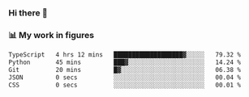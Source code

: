 ### Hi there 👋

### 📊 My work in figures

<!--START_SECTION:waka-->

```txt
TypeScript   4 hrs 12 mins   ███████████████████▓░░░░░   79.32 %
Python       45 mins         ███▓░░░░░░░░░░░░░░░░░░░░░   14.24 %
Git          20 mins         █▓░░░░░░░░░░░░░░░░░░░░░░░   06.38 %
JSON         0 secs          ░░░░░░░░░░░░░░░░░░░░░░░░░   00.04 %
CSS          0 secs          ░░░░░░░░░░░░░░░░░░░░░░░░░   00.01 %
```

<!--END_SECTION:waka-->
